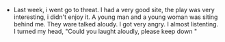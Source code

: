 - Last week, i went go to threat. I had a very good site, the play was very interesting,  i didn't enjoy it. A young man and a young woman was siting behind me. They ware talked aloudy. I got very angry. I almost listenting. I turned my head, "Could you laught aloudly, please keep down "